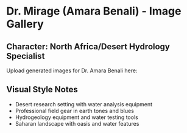 # Dr. Mirage (Amara Benali) - Image Gallery

## Character: North Africa/Desert Hydrology Specialist

Upload generated images for Dr. Amara Benali here:

## Visual Style Notes
- Desert research setting with water analysis equipment
- Professional field gear in earth tones and blues
- Hydrogeology equipment and water testing tools
- Saharan landscape with oasis and water features
